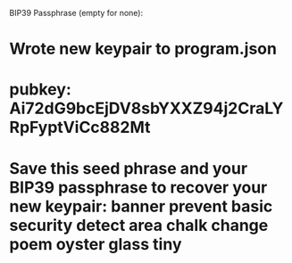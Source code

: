 BIP39 Passphrase (empty for none): 

Wrote new keypair to program.json
=============================================================================
pubkey: Ai72dG9bcEjDV8sbYXXZ94j2CraLYRpFyptViCc882Mt
=============================================================================
Save this seed phrase and your BIP39 passphrase to recover your new keypair:
banner prevent basic security detect area chalk change poem oyster glass tiny
=============================================================================